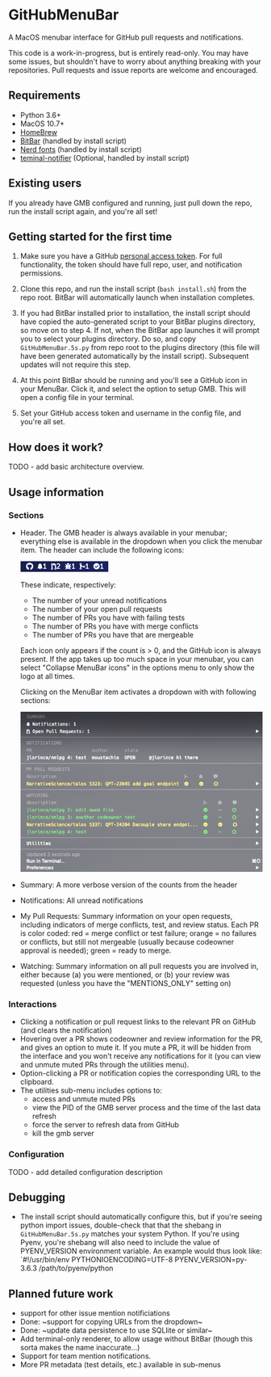 # GitHubMenuBar

A MacOS menubar interface for GitHub pull requests and notifications.

This code is a work-in-progress, but is entirely read-only. You may have some issues, but shouldn't have to worry about anything breaking with your repositories. Pull requests and issue reports are welcome and encouraged.

## Requirements

 - Python 3.6+
 - MacOS 10.7+
 - [HomeBrew](https://brew.sh/)
 - [BitBar](https://github.com/matryer/bitbar) (handled by install script)
 - [Nerd fonts](https://github.com/ryanoasis/nerd-fonts) (handled by install script)
 - [teminal-notifier](https://github.com/julienXX/terminal-notifier) (Optional, handled by install script)

## Existing users

If you already have GMB configured and running, just pull down the repo, run the install script again, and you're all set!

## Getting started for the first time

1. Make sure you have a GitHub [personal access token](https://github.com/settings/tokens). For full functionality, the token should have full repo, user, and notification permissions.

2. Clone this repo, and run the install script (`bash install.sh`) from the repo root. BitBar will automatically launch when installation completes.

3. If you had BitBar installed prior to installation, the install script should have copied the auto-generated script to your BitBar plugins directory, so move on to step 4. If not, when the BitBar app launches it will prompt you to select your plugins directory. Do so, and copy `GitHubMenuBar.5s.py` from repo root to the plugins directory (this file will have been generated automatically by the install script). Subsequent updates will not require this step.

4. At this point BitBar should be running and you'll see a GitHub icon in your MenuBar. Click it, and select the option to setup GMB. This will open a config file in your terminal.

5. Set your GitHub access token and username in the config file, and you're all set.

## How does it work?

TODO - add basic architecture overview.

## Usage information

### Sections

 - Header. The GMB header is always available in your menubar; everything else is available in the dropdown when you click the menubar item. The header can include the following icons:

    ![Header](screenshots/header.png?raw=true)

    These indicate, respectively:
     - The number of your unread notifications
     - The number of your open pull requests
     - The number of PRs you have with failing tests
     - The number of PRs you have with merge conflicts
     - The number of PRs you have that are mergeable

    Each icon only appears if the count is > 0, and the GitHub icon is always present. If the app takes up too much space in your menubar, you can select "Collapse MenuBar icons" in the options menu to only show the logo at all times.

    Clicking on the MenuBar item activates a dropdown with with following sections:

    ![Main](screenshots/main.png?raw=true)

 - Summary: A more verbose version of the counts from the header

 - Notifications: All unread notifications

 - My Pull Requests: Summary information on your open requests, including indicators of merge conflicts, test, and review status. Each PR is color coded: red = merge conflict or test failure; orange = no failures or conflicts, but still not mergeable (usually because codeowner approval is needed); green = ready to merge.

 - Watching: Summary information on all pull requests you are involved in, either because (a) you were mentioned, or (b) your review was requested (unless you have the "MENTIONS_ONLY" setting on)

### Interactions

 - Clicking a notification or pull request links to the relevant PR on GitHub (and clears the notification)
 - Hovering over a PR shows codeowner and review information for the PR, and gives an option to mute it. If you mute a PR, it will be hidden from the interface and you won't receive any notifications for it (you can view and unmute muted PRs through the utilities menu).
 - Option-clicking a PR or notification copies the corresponding URL to the clipboard.
 - The utilities sub-menu includes options to:
    - access and unmute muted PRs
    - view the PID of the GMB server process and the time of the last data refresh
    - force the server to refresh data from GitHub
    - kill the gmb server

### Configuration

TODO - add detailed configuration description

## Debugging

 - The install script should automatically configure this, but if you're seeing python import issues, double-check that that the shebang in `GitHubMenuBar.5s.py` matches your system Python. If you're using Pyenv, you're shebang will also need to include the value of PYENV_VERSION environment variable. An example would thus look like:
    `#!/usr/bin/env PYTHONIOENCODING=UTF-8 PYENV_VERSION=py-3.6.3 /path/to/pyenv/python


 ## Planned future work

  - support for other issue mention notificiations
  - Done: ~support for copying URLs from the dropdown~
  - Done: ~update data persistence to use SQLlite or similar~
  - Add terminal-only renderer, to allow usage without BitBar (though this sorta makes the name inaccurate...)
  - Support for team mention notifications.
  - More PR metadata (test details, etc.) available in sub-menus
